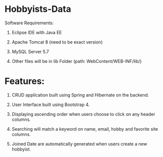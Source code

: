 # Hobbyists-Data

Software Requirements:

1. Eclipse IDE with Java EE

2. Apache Tomcat 8 (need to be exact version)

3. MySQL Server 5.7

4. Other files will be in lib Folder (path: WebContent/WEB-INF/lib/)

# Features:

1. CRUD application built using Spring and Hibernate on the backend.

2. User Interface built using Bootstrap 4.

3. Displaying ascending order when users choose to click on any header columns.

4. Searching will match a keyword on name, email, hobby and favorite site columns.

5. Joined Date are automatically generated when users create a new hobbyist.



